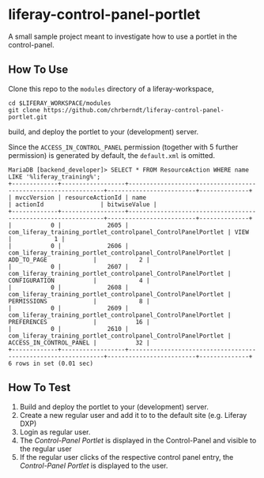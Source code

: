# liferay-control-panel-portlet

A small sample project meant to investigate how to use a portlet in the control-panel.

## How To Use

Clone this repo to the `modules` directory of a liferay-workspace, 

```
cd $LIFERAY_WORKSPACE/modules
git clone https://github.com/chrberndt/liferay-control-panel-portlet.git
```

build, and deploy the portlet to your (development) server.

Since the `ACCESS_IN_CONTROL_PANEL` permission (together with 5 further permission) is generated by default, the `default.xml` is omitted.

```mysql
MariaDB [backend_developer]> SELECT * FROM ResourceAction WHERE name LIKE '%liferay_training%';
+-------------+------------------+---------------------------------------------------------------+-------------------------+--------------+
| mvccVersion | resourceActionId | name                                                          | actionId                | bitwiseValue |
+-------------+------------------+---------------------------------------------------------------+-------------------------+--------------+
|           0 |             2605 | com_liferay_training_portlet_controlpanel_ControlPanelPortlet | VIEW                    |            1 |
|           0 |             2606 | com_liferay_training_portlet_controlpanel_ControlPanelPortlet | ADD_TO_PAGE             |            2 |
|           0 |             2607 | com_liferay_training_portlet_controlpanel_ControlPanelPortlet | CONFIGURATION           |            4 |
|           0 |             2608 | com_liferay_training_portlet_controlpanel_ControlPanelPortlet | PERMISSIONS             |            8 |
|           0 |             2609 | com_liferay_training_portlet_controlpanel_ControlPanelPortlet | PREFERENCES             |           16 |
|           0 |             2610 | com_liferay_training_portlet_controlpanel_ControlPanelPortlet | ACCESS_IN_CONTROL_PANEL |           32 |
+-------------+------------------+---------------------------------------------------------------+-------------------------+--------------+
6 rows in set (0.01 sec)
```

## How To Test

1. Build and deploy the portlet to your (development) server.
1. Create a new regular user and add it to to the default site (e.g. Liferay DXP)
1. Login as regular user.
1. The *Control-Panel Portlet* is displayed in the Control-Panel and visible to the regular user
1. If the regular user clicks of the respective control panel entry, the *Control-Panel Portlet* is displayed to the user.
